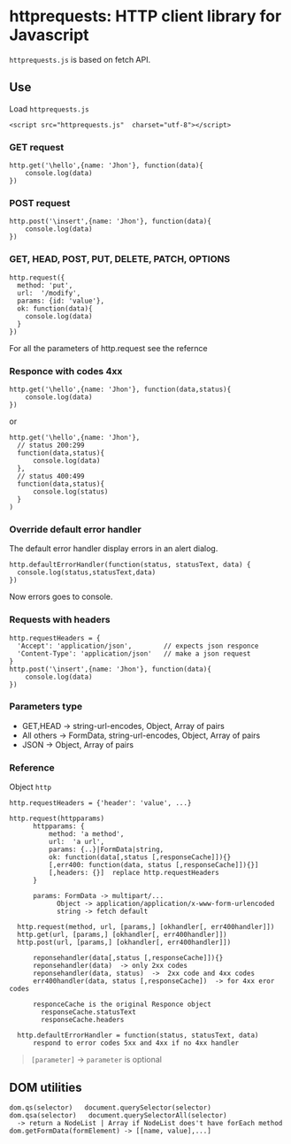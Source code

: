 
# httprequests: HTTP client library for Javascript
`httprequests.js` is based on fetch API.

## Use

Load `httprequests.js`

`<script src="httprequests.js"  charset="utf-8"></script>`

### GET request
```
http.get('\hello',{name: 'Jhon'}, function(data){
    console.log(data)
})
```
### POST request
```
http.post('\insert',{name: 'Jhon'}, function(data){
    console.log(data)
})
```
### GET, HEAD, POST, PUT, DELETE, PATCH, OPTIONS
```
http.request({
  method: 'put',
  url:  '/modify',
  params: {id: 'value'},
  ok: function(data){
    console.log(data)
  }
})
```
For all the parameters of http.request see the refernce
### Responce with codes 4xx
```
http.get('\hello',{name: 'Jhon'}, function(data,status){
    console.log(data)
})
```
or
```
http.get('\hello',{name: 'Jhon'},
  // status 200:299
  function(data,status){
      console.log(data)
  },
  // status 400:499
  function(data,status){
      console.log(status)
  }
)
```
### Override default error handler
The default error handler display errors in an alert dialog.
```
http.defaultErrorHandler(function(status, statusText, data) {
  console.log(status,statusText,data)
})
```
Now errors goes to console.
### Requests with headers
```
http.requestHeaders = {
  'Accept': 'application/json',        // expects json responce
  'Content-Type': 'application/json'   // make a json request
}
http.post('\insert',{name: 'Jhon'}, function(data){
    console.log(data)
})
```
 
### Parameters type
* GET,HEAD -> string-url-encodes, Object, Array of pairs
* All others -> FormData, string-url-encodes, Object, Array of pairs
* JSON -> Object, Array of pairs

### Reference
Object `http`

    http.requestHeaders = {'header': 'value', ...}

    http.request(httpparams)
          httpparams: {
              method: 'a method',
              url:  'a url',
              params: {..}|FormData|string,
              ok: function(data[,status [,responseCache]]){}
              [,err400: function(data, status [,responseCache]]){}]
              [,headers: {}]  replace http.requestHeaders
          }

          params: FormData -> multipart/...
                Object -> application/application/x-www-form-urlencoded
                string -> fetch default

      http.request(method, url, [params,] [okhandler[, err400handler]])
      http.get(url, [params,] [okhandler[, err400handler]])
      http.post(url, [params,] [okhandler[, err400handler]])

          reponsehandler(data[,status [,responseCache]]){}
          reponsehandler(data)  -> only 2xx codes
          reponsehandler(data, status)  ->  2xx code and 4xx codes
          err400handler(data, status [,responseCache])  -> for 4xx eror codes

          responceCache is the original Responce object
            responseCache.statusText
            responseCache.headers

      http.defaultErrorHandler = function(status, statusText, data)
          respond to error codes 5xx and 4xx if no 4xx handler
> `[parameter]` -> `parameter` is optional

## DOM utilities
```
dom.qs(selector)   document.querySelector(selector)
dom.qsa(selector)   document.querySelectorAll(selector)
  -> return a NodeList | Array if NodeList does't have forEach method
dom.getFormData(formElement) -> [[name, value],...]
```
